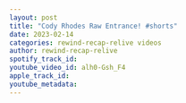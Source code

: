 ```yaml
---
layout: post
title: "Cody Rhodes Raw Entrance! #shorts"
date: 2023-02-14
categories: rewind-recap-relive videos
author: rewind-recap-relive
spotify_track_id: 
youtube_video_id: alh0-Gsh_F4
apple_track_id: 
youtube_metadata: 
---
```

